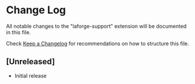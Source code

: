 # Change Log

All notable changes to the "laforge-support" extension will be documented in this file.

Check [Keep a Changelog](http://keepachangelog.com/) for recommendations on how to structure this file.

## [Unreleased]

- Initial release